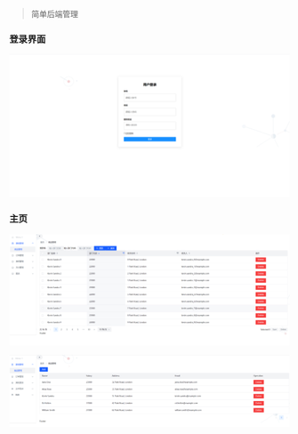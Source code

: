 

> 简单后端管理

### 登录界面

![image-20230511202413519](./assets/image-20230511202413519.png)



### 主页

![image-20230511202345022](./assets/image-20230511202345022.png)



![image-20230511202323675](./assets/image-20230511202323675.png)